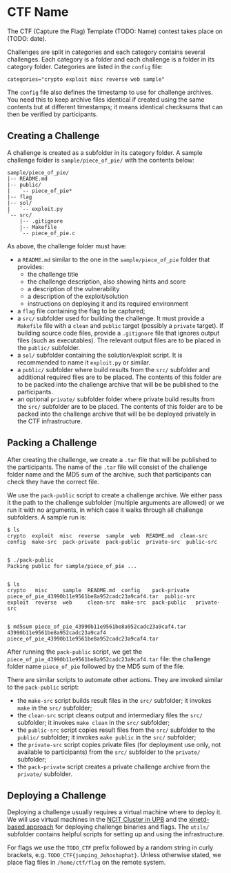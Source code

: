 # CTF Name

The CTF (Capture the Flag) Template (TODO: Name) contest takes place on (TODO: date).

Challenges are split in categories and each category contains several challenges. Each category is a folder and each challenge is a folder in its category folder. Categories are listed in the `config` file:
```
categories="crypto exploit misc reverse web sample"
```
The `config` file also defines the timestamp to use for challenge archives. You need this to keep archive files identical if created using the same contents but at different timestamps; it means identical checksums that can then be verified by participants.

## Creating a Challenge

A challenge is created as a subfolder in its category folder. A sample challenge folder is `sample/piece_of_pie/` with the contents below:
```
sample/piece_of_pie/
|-- README.md
|-- public/
|   `-- piece_of_pie*
|-- flag
|-- sol/
|   `-- exploit.py
`-- src/
    |-- .gitignore
    |-- Makefile
    `-- piece_of_pie.c
```
As above, the challenge folder must have:
* a `README.md` similar to the one in the `sample/piece_of_pie` folder that provides:
  * the challenge title
  * the challenge description, also showing hints and score
  * a description of the vulnerability
  * a description of the exploit/solution
  * instructions on deploying it and its required environment
* a `flag` file containing the flag to be captured;
* a `src/` subfolder used for building the challenge. It must provide a `Makefile` file with a `clean` and `public` target (possibly a `private` target). If building source code files, provide a `.gitignore` file that ignores output files (such as executables). The relevant output files are to be placed in the `public/` subfolder.
* a `sol/` subfolder containing the solution/exploit script. It is recommended to name it `exploit.py` or similar.
* a `public/` subfolder where build results from the `src/` subfolder and additional required files are to be placed. The contents of this folder are to be packed into the challenge archive that will be be published to the participants.
* an optional `private/` subfolder folder where private build results from the `src/` subfolder are to be placed. The contents of this folder are to be packed into the challenge archive that will be be deployed privately in the CTF infrastructure.

## Packing a Challenge

After creating the challenge, we create a `.tar` file that will be published to the participants. The name of the `.tar` file will consist of the challenge folder name and the MD5 sum of the archive, such that participants can check they have the correct file.

We use the `pack-public` script to create a challenge archive. We either pass it the path to the challenge subfolder (multiple arguments are allowed) or we run it with no arguments, in which case it walks through all challenge subfolders. A sample run is:
```
$ ls
crypto  exploit  misc  reverse  sample  web  README.md  clean-src  config  make-src  pack-private  pack-public  private-src  public-src


$ ./pack-public
Packing public for sample/piece_of_pie ...


$ ls
crypto   misc     sample  README.md  config    pack-private  piece_of_pie_43990b11e9561be8a952cadc23a9caf4.tar  public-src
exploit  reverse  web     clean-src  make-src  pack-public   private-src


$ md5sum piece_of_pie_43990b11e9561be8a952cadc23a9caf4.tar
43990b11e9561be8a952cadc23a9caf4  piece_of_pie_43990b11e9561be8a952cadc23a9caf4.tar
```
After running the `pack-public` script, we get the `piece_of_pie_43990b11e9561be8a952cadc23a9caf4.tar` file: the challenge folder name `piece_of_pie` followed by the MD5 sum of the file.

There are similar scripts to automate other actions. They are invoked similar to the `pack-public` script:
* the `make-src` script builds result files in the `src/` subfolder; it invokes `make` in the `src/` subfolder;
* the `clean-src` script cleans output and intermediary files the `src/` subfolder; it invokes `make clean` in the `src/` subfolder;
* the `public-src` script copies result files from the `src/` subfolder to the `public/` subfolder; it invokes `make public` in the `src/` subfolder;
* the `private-src` script copies private files (for deployment use only, not available to participants) from the `src/` subfolder to the `private/` subfolder;
* the `pack-private` script creates a private challenge archive from the `private/` subfolder.

## Deploying a Challenge

Deploying a challenge usually requires a virtual machine where to deploy it. We will use virtual machines in the [NCIT Cluster in UPB](http://curs.pub.ro/index.php/projects/projects-cursuri-upb/17-general/general/13-ncit-cluster-homepage) and the [xinetd-based approach](https://github.com/pwning/docs/blob/master/suggestions-for-running-a-ctf.markdown#remote) for deploying challenge binaries and flags. The `utils/` subfolder contains helpful scripts for setting up and using the infrastructure.

For flags we use the `TODO_CTF` prefix followed by a random string in curly brackets, e.g. `TODO_CTF{jumping_Jehoshaphat}`. Unless otherwise stated, we place flag files in `/home/ctf/flag` on the remote system.
